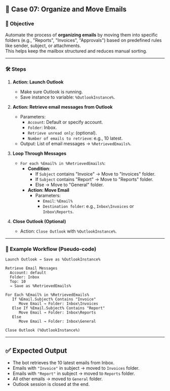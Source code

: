 ## 🔹 Case 07: Organize and Move Emails

### 🎯 Objective
Automate the process of **organizing emails** by moving them into specific folders (e.g., "Reports", "Invoices", "Approvals") based on predefined rules like sender, subject, or attachments.  
This helps keep the mailbox structured and reduces manual sorting.

---

### 🛠️ Steps

1. **Action: Launch Outlook**
   - Make sure Outlook is running.  
   - Save instance to variable: `%OutlookInstance%`.

2. **Action: Retrieve email messages from Outlook**
   - Parameters:
     - `Account`: Default or specify account.
     - `Folder`: Inbox.
     - `Retrieve unread only`: (optional).
     - `Number of emails to retrieve`: e.g., 10 latest.
   - Output: List of email messages → `%RetrievedEmails%`.

3. **Loop Through Messages**
   - `For each %Email% in %RetrievedEmails%`:
     - **Condition**:  
       - If `Subject` contains "Invoice" → Move to "Invoices" folder.  
       - If `Subject` contains "Report" → Move to "Reports" folder.  
       - Else → Move to "General" folder.  
     - **Action: Move Email**  
       - Parameters:  
         - `Email`: `%Email%`  
         - `Destination folder`: e.g., `Inbox\Invoices` or `Inbox\Reports`.

4. **Close Outlook (Optional)**
   - Action: `Close Outlook` with `%OutlookInstance%`.

---

### 📂 Example Workflow (Pseudo-code)
```plaintext
Launch Outlook → Save as %OutlookInstance%

Retrieve Email Messages
  Account: default
  Folder: Inbox
  Top: 10
  → Save as %RetrievedEmails%

For Each %Email% in %RetrievedEmails%
   If %Email.Subject% Contains "Invoice"
      Move Email → Folder: Inbox\Invoices
   Else If %Email.Subject% Contains "Report"
      Move Email → Folder: Inbox\Reports
   Else
      Move Email → Folder: Inbox\General

Close Outlook (%OutlookInstance%)
```

---

## ✅ Expected Output
- The bot retrieves the 10 latest emails from Inbox.
- Emails with `"Invoice"` in subject → moved to `Invoices` folder.
- Emails with `"Report"` in subject → moved to `Reports` folder.
- All other emails → moved to `General` folder.
- Outlook session is closed at the end.
